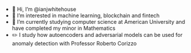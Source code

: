 - 👋 Hi, I’m @ianjwhitehouse
- 👀 I’m interested in machine learning, blockchain and fintech
- 🌱 I’m currently studying computer science at American University and have completed my minor in Mathematics
- ✏️ I study how autoencoders and adversarial models can be used for anomaly detection with Professor Roberto Corizzo
